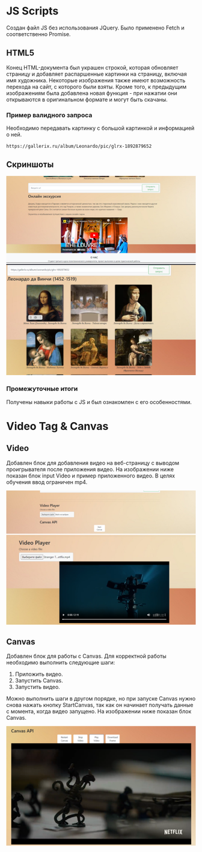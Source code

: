 # JS Scripts
Создан файл JS без использования JQuery. Было применено Fetch и соответственно Promise.

## HTML5
Конец HTML-документа был украшен строкой, которая обновляет страницу и добавляет распаршенные картинки на страницу, включая имя художника. Некоторые изображения также имеют возможность перехода на сайт, с которого были взяты. Кроме того, к предыдущим изображениям была добавлена новая функция - при нажатии они открываются в оригинальном формате и могут быть скачаны.

### Пример валидного запроса 
Необходимо передавать картинку с большой картинкой и информацией о ней.
```
https://gallerix.ru/album/Leonardo/pic/glrx-1892879652
```
## Скриншоты 
![url_input](url_input.png "Страницы Url")
![valide_url](valide_url.png)
### Промежуточные итоги
Получены навыки работы с JS и был ознакомлен с его особенностями.

# Video Tag & Canvas
## Video
Добавлен блок для добавления видео на веб-страницу с выводом проигрывателя после приложения видео. На изображении ниже показан блок input Video и пример приложенного видео. В целях обучения ввод ограничен mp4.

![Video Player](video_player.png "Пример блока input Video и приложенного видео")
![Video Attached](video_attached.png)

## Canvas
Добавлен блок для работы с Canvas. Для корректной работы необходимо выполнить следующие шаги:
1. Приложить видео.
2. Запустить Canvas.
3. Запустить видео.

Можно выполнить шаги в другом порядке, но при запуске Canvas нужно снова нажать кнопку StartCanvas, так как он начинает получать данные с момента, когда видео запущено. На изображении ниже показан блок Canvas.

![Canvas](canvas.png "Пример блока Canvas")